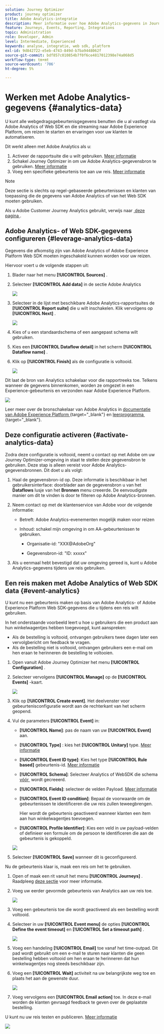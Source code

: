 ```yaml
---
solution: Journey Optimizer
product: journey optimizer
title: Adobe Analytics-integratie
description: Meer informatie over hoe Adobe Analytics-gegevens in Journey Optimizer kunnen worden gebruikt
feature: Journeys, Events, Reporting, Integrations
topic: Administration
role: Developer, Admin
level: Intermediate, Experienced
keywords: analyse, integratie, web sdk, platform
exl-id: 9d842722-e5eb-4743-849d-b7ba9448062f
source-git-commit: bdf857c010854b7f0f6ce4817012398e74a068d5
workflow-type: tm+mt
source-wordcount: '706'
ht-degree: 5%

---
```


# Werken met Adobe Analytics-gegevens {#analytics-data}

U kunt alle webgedragsgebeurtenisgegevens benutten die u al vastlegt via Adobe Analytics of Web SDK en die streaming naar Adobe Experience Platform, om reizen te starten en ervaringen voor uw klanten te automatiseren.

Dit werkt alleen met Adobe Analytics als u:

1. Activeer de rapportsuite die u wilt gebruiken. [Meer informatie](#leverage-analytics-data)
1. Schakel Journey Optimizer in om uw Adobe Analytics-gegevensbron te gebruiken. [Meer informatie](#activate-analytics-data)
1. Voeg een specifieke gebeurtenis toe aan uw reis. [Meer informatie](#event-analytic)

>[!NOTE]
>
>Deze sectie is slechts op regel-gebaseerde gebeurtenissen en klanten van toepassing die de gegevens van Adobe Analytics of van het Web SDK moeten gebruiken.
> 
>Als u Adobe Customer Journey Analytics gebruikt, verwijs naar [&#x200B; deze pagina &#x200B;](../reports/cja-ajo.md).
>

## Adobe Analytics- of Web SDK-gegevens configureren {#leverage-analytics-data}

Gegevens die afkomstig zijn van Adobe Analytics of Adobe Experience Platform Web SDK moeten ingeschakeld kunnen worden voor uw reizen.

Hiervoor voert u de volgende stappen uit:

1. Blader naar het menu **[!UICONTROL Sources]** .

1. Selecteer **[!UICONTROL Add data]** in de sectie Adobe Analytics

   ![](assets/ajo-aa_1.png)

1. Selecteer in de lijst met beschikbare Adobe Analytics-rapportsuites de **[!UICONTROL Report suite]** die u wilt inschakelen. Klik vervolgens op **[!UICONTROL Next]** .

   ![](assets/ajo-aa_2.png)

1. Kies of u een standaardschema of een aangepast schema wilt gebruiken.

1. Kies een **[!UICONTROL Dataflow detail]** in het scherm **[!UICONTROL Dataflow name]** .

1. Klik op **[!UICONTROL Finish]** als de configuratie is voltooid.

   ![](assets/ajo-aa_3.png)

Dit laat de bron van Analytics schakelaar voor die rapportreeks toe. Telkens wanneer de gegevens binnenkomen, worden ze omgezet in een Experience-gebeurtenis en verzonden naar Adobe Experience Platform.

![](assets/ajo-aa_4.png)

Leer meer over de bronschakelaar van Adobe Analytics in [&#x200B; documentatie van Adobe Experience Platform &#x200B;](https://experienceleague.adobe.com/docs/experience-platform/sources/connectors/adobe-applications/analytics.html?lang=nl-NL){target="_blank"} en [&#x200B; leerprogramma &#x200B;](https://experienceleague.adobe.com/docs/experience-platform/sources/ui-tutorials/create/adobe-applications/analytics.html?lang=nl-NL){target="_blank"}.

## Deze configuratie activeren {#activate-analytics-data}

Zodra deze configuratie is voltooid, neemt u contact op met Adobe om uw Journey Optimizer-omgeving in staat te stellen deze gegevensbron te gebruiken. Deze stap is alleen vereist voor Adobe Analytics-gegevensbronnen. Dit doet u als volgt:

1. Haal de gegevensbron-id op. Deze informatie is beschikbaar in het gebruikersinterface: doorblader aan de gegevensbron u van het **Dataflows** lusje van het **Bronnen** menu creeerde. De eenvoudigste manier om dit te vinden is door te filteren op Adobe Analytics-bronnen.
1. Neem contact op met de klantenservice van Adobe voor de volgende informatie:

   * Betreft: Adobe Analytics-evenementen mogelijk maken voor reizen

   * Inhoud: schakel mijn omgeving in om AA-gebeurtenissen te gebruiken.

      * Organisatie-id: &quot;XXX@AdobeOrg&quot;

      * Gegevensbron-id: &quot;ID: xxxxx&quot;

1. Als u eenmaal hebt bevestigd dat uw omgeving gereed is, kunt u Adobe Analytics-gegevens tijdens uw reis gebruiken.

## Een reis maken met Adobe Analytics of Web SDK data {#event-analytics}

U kunt nu een gebeurtenis maken op basis van Adobe Analytics- of Adobe Experience Platform Web SDK-gegevens die u tijdens een reis wilt gebruiken.

In het onderstaande voorbeeld leert u hoe u gebruikers die een product aan hun winkelwagentjes hebben toegevoegd, kunt aanspreken:

* Als de bestelling is voltooid, ontvangen gebruikers twee dagen later een vervolgbericht om feedback te vragen.
* Als de bestelling niet is voltooid, ontvangen gebruikers een e-mail om hen eraan te herinneren de bestelling te voltooien.

1. Open vanuit Adobe Journey Optimizer het menu **[!UICONTROL Configuration]** .

1. Selecteer vervolgens **[!UICONTROL Manage]** op de **[!UICONTROL Events]** -kaart.

   ![](assets/ajo-aa_5.png)

1. Klik op **[!UICONTROL Create event]**. Het deelvenster voor gebeurtenisconfiguratie wordt aan de rechterkant van het scherm geopend.

1. Vul de parameters **[!UICONTROL Event]** in:

   * **[!UICONTROL Name]**: pas de naam van uw **[!UICONTROL Event]** aan.
   * **[!UICONTROL Type]** : kies het **[!UICONTROL Unitary]** type. [Meer informatie](../event/about-events.md)
   * **[!UICONTROL Event ID type]**: Kies het type **[!UICONTROL Rule based]** gebeurtenis-id. [Meer informatie](../event/about-events.md#event-id-type)
   * **[!UICONTROL Schema]**: Selecteer Analytics of WebSDK die schema [&#x200B; vóór &#x200B;](#leverage-analytics-data) wordt gecreeerd.
   * **[!UICONTROL Fields]**: selecteer de velden Payload. [Meer informatie](../event/about-creating.md#define-the-payload-fields)
   * **[!UICONTROL Event ID condition]**: Bepaal de voorwaarde om de gebeurtenissen te identificeren die uw reis zullen teweegbrengen.

     Hier wordt de gebeurtenis geactiveerd wanneer klanten een item aan hun winkelwagentjes toevoegen.
   * **[!UICONTROL Profile Identifier]**: Kies een veld in uw payload-velden of definieer een formule om de persoon te identificeren die aan de gebeurtenis is gekoppeld.

   ![](assets/ajo-aa_6.png)

1. Selecteer **[!UICONTROL Save]** wanneer dit is geconfigureerd.

Nu de gebeurtenis klaar is, maak een reis om het te gebruiken.

1. Open of maak een rit vanuit het menu **[!UICONTROL Journeys]** . Raadpleeg [deze sectie](../building-journeys/journey-gs.md) voor meer informatie.

1. Voeg uw eerder gevormde gebeurtenis van Analytics aan uw reis toe.

   ![](assets/ajo-aa_8.png)

1. Voeg een gebeurtenis toe die wordt geactiveerd als een bestelling wordt voltooid.

1. Selecteer in uw **[!UICONTROL Event menu]** de opties **[!UICONTROL Define the event timeout]** en **[!UICONTROL Set a timeout path]** .

   ![](assets/ajo-aa_9.png)

1. Voeg een handeling **[!UICONTROL Email]** toe vanaf het time-outpad. Dit pad wordt gebruikt om een e-mail te sturen naar klanten die geen bestelling hebben voltooid om hen eraan te herinneren dat hun winkelwagentjes nog steeds beschikbaar zijn.

1. Voeg een **[!UICONTROL Wait]** activiteit na uw belangrijkste weg toe en plaats het aan de gewenste duur.

   ![](assets/ajo-aa_10.png)

1. Voeg vervolgens een **[!UICONTROL Email action]** toe. In deze e-mail worden de klanten gevraagd feedback te geven over de geplaatste bestelling.

U kunt nu uw reis testen en publiceren. [Meer informatie](../building-journeys/publishing-the-journey.md)

![](assets/ajo-aa_7.png)
